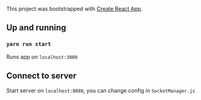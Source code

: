 This project was bootstrapped with [Create React App](https://github.com/facebookincubator/create-react-app).

## Up and running
  ### `yarn run start`

Runs app on `localhost:3000`

## Connect to server

Start server on `localhost:8080`, you can change config in `SocketManager.js`